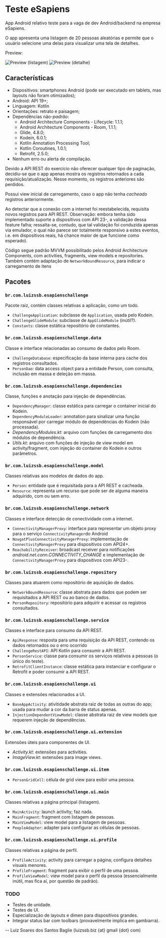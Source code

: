 
# Teste eSapiens
App Android relativo teste para a vaga de dev Android/backend na empresa eSapiens.

O app apresenta uma listagem de 20 pessoas aleatórias e permite que o usuário selecione uma delas para visualizar uma tela de detalhes.

Preview:

![Preview (listagem)](https://i.imgur.com/eRVii3S.png)
![Preview (detalhe)](https://i.imgur.com/V2vdboL.png)

## Características
 - Dispositivos: smartphones Android (pode ser executado em tablets, mas layouts não foram otimizados);
 - Android: API 19+;
 - Linguagem: Kotlin
 - Orientações: retrato e paisagem;
 - Dependências não-*padrão*:
	 - Android Architecture Components - Lifecycle: 1.1.1;
	 - Android Architecture Components - Room, 1.1.1;
	 - Glide, 4.8.0;
	 - Kodein, 6.0.1;
	 - Kotlin Annotation Processing Tool;
	 - Kotlin Coroutines, 1.0.1;
	 - Retrofit, 2.5.0;
 - Nenhum erro ou alerta de compilação.

Devido a API REST do exercício não oferecer qualquer tipo de paginação, decidiu-se que o app apenas mostra os registros retornados a cada requisição/atualização. Nesse momento, os registros anteriores são perdidos.

Possui view inicial de carregamento, caso o app não tenha *cacheado* registros anteriormente. 

Ao detectar que a conexão com a internet foi reestabelecida, requisita novos registros para API REST. Observação: embora tenha sido implementado suporte a dispositivos com API 23-, a validação dessa feature falha; ressalta-se, contudo, que tal validação foi conduzida apenas via emulador, o qual não parece ser totalmente responsivo a estes eventos, i.e. em dispositivos reais, há chance maior de que funcione como esperado).

Código segue padrão MVVM possibilitado pelos Android Architecture Components, com activities, fragments, view models e repositories. Também contém adaptação de `NetworkBoundResource`, para indicar o carregamento de itens

## Pacotes
### `br.com.luizssb.esapienschallenge`
Pacote raiz, contém classes relativas a aplicação, como um todo.
- `ChallengeApplication`: subclasse de `Application`, usada pelo Kodein.
- `ChallengeGlideModule`: subclasse de `AppGlideModule` (inútil?).
- `Constants`: classe estática repositório de constantes.

### `br.com.luizssb.esapienschallenge.data`
Classe e interface relacionadas ao consumo de dados pelo Room.
- `ChallengeDatabase`: especificação da base interna para cache dos registros consultados.
- `PersonDao`: data access object para a entidade Person, com consulta, inclusão em massa e deleção em massa.

### `br.com.luizssb.esapienschallenge.dependencies`
Classe, funções e anotação para injeção de dependências.
- `DependencyManager`: classe estática para carregar o container inicial do Kodein.
- `DependencyModuleLoader`: annotation para sinalizar uma função responsável por carregar módulo de dependências do Kodein (não processada).
- *DependencyModules.kt*: arquivo com funções de carregamento dos módulos de dependência.
- *Utils.kt*: arquivo com funções de injeção de view model em activity/fragment, com injeção do container do Kodein e outros parâmetros.

### `br.com.luizssb.esapienschallenge.model`
Classes relativas aos modelos de dados do app.
- `Person`: entidade que é requisitada para a API REST e cacheada.
- `Resource`: representa um recurso que pode ser de alguma maneira adquirido, com ou sem erro.

### `br.com.luizssb.esapienschallenge.network`
Classes e interface detecção de conectividade com a internet.
- `ConnectivityManagerProxy`: interface para representar um objeto proxy para o serviço `ConnectivityManager`do Android
- `NougatPlusConnectivityManagerProxy`: implementação de `ConnectivityManagerProxy` para dispositivos com API24+.
- `ReachabilityReceiver`: broadcast receiver para notificações *android.net.conn.CONNECTIVITY_CHANGE* e implementação de `ConnectivityManagerProxy` para dispositivos com API23-.

### `br.com.luizssb.esapienschallenge.repository`
Classes para atuarem como repositório de aquisição de dados.
- `NetworkBoundResource`: classe abstrata para dados que podem ser requisitados a API REST ou ao banco de dados.
- `PersonRepository`: repositório para adquirir e acessar os registros consultados.

### `br.com.luizssb.esapienschallenge.service`
Classes e interface para consumo da API REST.
- `ApiResponse`: resposta para uma requisição da API REST, contendo os dados retornados ou o erro ocorrido
- `ChallengeRestAPI`: API Kotlin para consumir a API REST.
- `PersonService`: classe para consumir os serviços relativos a pessoas (o único do teste).
- `RetrofitClientInstance`: classe estática para instanciar e configurar o Retrofit e poder consumir a API REST.

### `br.com.luizssb.esapienschallenge.ui`
Classes e extensões relacionados a UI.
- `BaseAppActivity`: ativitidade abstrata raiz de todas as outras do app; usada para mudar a cor da barra de status apenas.
- `InjectionDependentViewModel`: classe abstrata raiz de view models que requerem injeção de dependências.

### `br.com.luizssb.esapienschallenge.ui.extension`
Extensões úteis para componentes de UI.
- *Activity.kt*: extensões para activities.
- *ImageView.kt*: extensões para image views.

### `br.com.luizssb.esapienschallenge.ui.item`
- `PersonGridCell`: célula de grid view para exibir uma pessoa.

### `br.com.luizssb.esapienschallenge.ui.main`
Classes relativas a página principal (listagem).
- `MainActivity`: launch activity; faz nada.
- `MainFragment`: fragment com listagem de pessoas.
- `MainViewModel`: view model para a listagem de pessoas.
- `PeopleAdapter`: adapter para configurar as células de pessoas.

### `br.com.luizssb.esapienschallenge.ui.profile`
Classes relativas a página de perfil.
- `ProfileActivity`: activity para carregar a página; configura detalhes visuais menores.
- `ProfileFragment`: fragment para exibir o perfil de uma pessoa.
- `ProfileViewModel`: view model para o perfil da pessoa (essencialmente inútil, mas fica aí, por questão de padrão).

### TODO

 - Testes de unidade.
 - Testes de UI.
 - Especialização de layouts e dimen para dispositivos grandes.
 - Integrar status bar com toolbars (provavelmente implica em gambiarra).

-- Luiz Soares dos Santos Baglie (luizssb.biz {at} gmail {dot} com)
